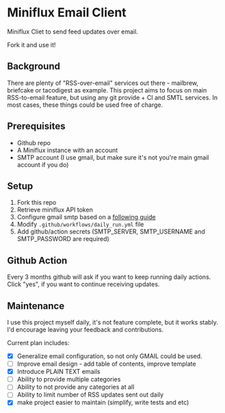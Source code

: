 # Miniflux Email Client
Miniflux Cliet to send feed updates over email.

Fork it and use it!

## Background
There are plenty of "RSS-over-email" services out there - mailbrew, briefcake or tacodigest as example. This project aims to focus on main RSS-to-email feature, but using any git provide + CI and SMTL services. In most cases, these things could be used free of charge.

## Prerequisites
- Github repo
- A Miniflux instance with an account
- SMTP account (I use gmail, but make sure it's not you're main gmail account if you do)

## Setup
1. Fork this repo
2. Retrieve miniflux API token
3. Configure gmail smtp based on a [following guide](https://community.cloudflare.com/t/solved-how-to-use-gmail-smtp-to-send-from-an-email-address-which-uses-cloudflare-email-routing/382769/2)
4. Modify `.github/workflows/daily_run.yml` file
5. Add github/action secrets (SMTP_SERVER, SMTP_USERNAME and SMTP_PASSWORD are required)

## Github Action
Every 3 months github will ask if you want to keep running daily actions. Click "yes", if you want to continue receiving updates.

## Maintenance
I use this project myself daily, it's not feature complete, but it works stably. I'd encourage leaving your feedback and contributions.

Current plan includes:
- [x] Generalize email configuration, so not only GMAIL could be used.
- [ ] Improve email design - add table of contents, improve template
- [x] Introduce PLAIN TEXT emails
- [ ] Ability to provide multiple categories
- [ ] Ability to not provide any categories at all
- [ ] Ability to limit number of RSS updates sent out daily
- [x] make project easier to maintain (simplify, write tests and etc)
